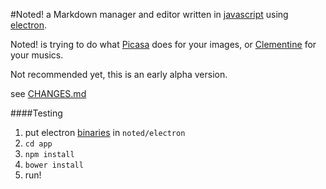 #Noted!
a Markdown manager and editor written in [javascript](https://iojs.org/) using [electron](http://electron.atom.io).

Noted! is trying to do what [Picasa](https://picasa.google.com/) does for your images, or [Clementine](https://www.clementine-player.org/) for your musics.

Not recommended yet, this is an early alpha version.

see [CHANGES.md](CHANGES.md)

####Testing
1. put electron [binaries](https://github.com/atom/electron/releases/latest) in `noted/electron`
2. `cd app`
3. `npm install`
4. `bower install`
5. run!
